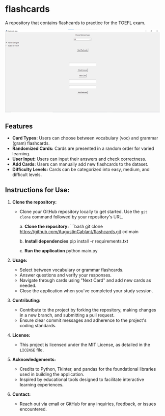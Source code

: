 # flashcards
A repository that contains flashcards to practice for the TOEFL exam.

![Exemple](https://github.com/AugustinCablant/flashcards/blob/main/ex.png)

## Features

- **Card Types:** Users can choose between vocabulary (voc) and grammar (gram) flashcards.
- **Randomized Cards:** Cards are presented in a random order for varied learning.
- **User Input:** Users can input their answers and check correctness.
- **Add Cards:** Users can manually add new flashcards to the dataset.
- **Difficulty Levels:** Cards can be categorized into easy, medium, and difficult levels.

## Instructions for Use:

1. **Clone the repository:**
   - Clone your GitHub repository locally to get started. Use the `git clone` command followed by your repository's URL.


      a. **Clone the repository:**
         ```bash
         git clone https://github.com/AugustinCablant/flashcards.git
         cd main
      
      b. **Install dependencies**
         pip install -r requirements.txt
      
      c. **Run the application**
         python main.py


2. **Usage:**
   - Select between vocabulary or grammar flashcards.
   - Answer questions and verify your responses.
   - Navigate through cards using "Next Card" and add new cards as needed.
   - Close the application when you've completed your study session.

3. **Contributing:**
   - Contribute to the project by forking the repository, making changes in a new branch, and submitting a pull request.
   - Ensure clear commit messages and adherence to the project's coding standards.

4. **License:**
   - This project is licensed under the MIT License, as detailed in the `LICENSE` file.

5. **Acknowledgements:**
   - Credits to Python, Tkinter, and pandas for the foundational libraries used in building the application.
   - Inspired by educational tools designed to facilitate interactive learning experiences.

6. **Contact:**
   - Reach out via email or GitHub for any inquiries, feedback, or issues encountered.


